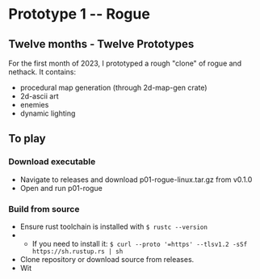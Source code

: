 # Prototype 1 -- Rogue
## Twelve months - Twelve Prototypes

For the first month of 2023, I prototyped a rough "clone" of rogue and nethack. It contains:
- procedural map generation (through 2d-map-gen crate)
- 2d-ascii art
- enemies
- dynamic lighting

## To play

### Download executable
- Navigate to releases and download p01-rogue-linux.tar.gz from v0.1.0
- Open and run p01-rogue

### Build from source
- Ensure rust toolchain is installed with ```$ rustc --version```
- - If you need to install it: ```$ curl --proto '=https' --tlsv1.2 -sSf https://sh.rustup.rs | sh```
- Clone repository or download source from releases.
- Wit